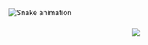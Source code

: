 <img src="https://raw.githubusercontent.com/ilan-yehouda-dahan/ilan-yehouda-dahan/output/snake.svg" alt="Snake animation" />

###

<div align="center">
  <img src="https://profile-counter.glitch.me/ilan-yehouda-dahan/count.svg?"  />
</div>

###

